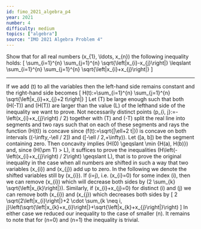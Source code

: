 ```yaml
---
id: fimo_2021_algebra_p4
year: 2021
number: 4
difficulty: medium
topics: ["algebra"]
source: "IMO 2021 Algebra Problem 4"
---
```


Show that for all real numbers \(x_{1}, \ldots, x_{n}\) the following inequality holds:
\[
\sum_{i=1}^{n} \sum_{j=1}^{n} \sqrt{\left|x_{i}-x_{j}\right|} \leqslant \sum_{i=1}^{n} \sum_{j=1}^{n} \sqrt{\left|x_{i}+x_{j}\right|}
\]

---
If we add \(t\) to all the variables then the left-hand side remains constant and the right-hand side becomes
\[
H(t):=\sum_{i=1}^{n} \sum_{j=1}^{n} \sqrt{\left|x_{i}+x_{j}+2 t\right|}
\]
Let \(T\) be large enough such that both \(H(-T)\) and \(H(T)\) are larger than the value \(L\) of the lefthand side of the inequality we want to prove. Not necessarily distinct points \(p_{i, j}:=-\left(x_{i}+x_{j}\right) / 2\) together with \(T\) and \(-T\) split the real line into segments and two rays such that on each of these segments and rays the function \(H(t)\) is concave since \(f(t):=\sqrt{|\ell+2 t|}\) is concave on both intervals \((-\infty,-\ell / 2]\) and \([-\ell / 2,+\infty)\). Let \([a, b]\) be the segment containing zero. Then concavity implies \(H(0) \geqslant \min \{H(a), H(b)\}\) and, since \(H(\pm T) > L\), it suffices to prove the inequalities \(H\left(-\left(x_{i}+x_{j}\right) / 2\right) \geqslant L\), that is to prove the original inequality in the case when all numbers are shifted in such a way that two variables \(x_{i}\) and \(x_{j}\) add up to zero. In the following we denote the shifted variables still by \(x_{i}\).
If \(i=j\), i.e. \(x_{i}=0\) for some index \(i\), then we can remove \(x_{i}\) which will decrease both sides by \(2 \sum_{k} \sqrt{\left|x_{k}\right|}\). Similarly, if \(x_{i}+x_{j}=0\) for distinct \(i\) and \(j\) we can remove both \(x_{i}\) and \(x_{j}\) which decreases both sides by
\[
2 \sqrt{2\left|x_{i}\right|}+2 \cdot \sum_{k \neq i, j}\left(\sqrt{\left|x_{k}+x_{i}\right|}+\sqrt{\left|x_{k}+x_{j}\right|}\right)
\]
In either case we reduced our inequality to the case of smaller \(n\). It remains to note that for \(n=0\) and \(n=1\) the inequality is trivial.
